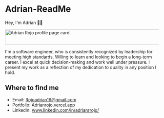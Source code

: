 # Adrian-ReadMe

Hey, I'm Adrian 🙋‍♂️


<img width='750' height='50' alt="Adrian Rojo profile page card" src="https://user-images.githubusercontent.com/108231637/201268867-88cf6c7b-9a50-490d-bdc8-e1692df72a48.png">

I'm a software engineer, who is consistently recognized by leadership for meeting high standards. Willing to learn and looking to begin a long-term career. I excel at quick decision-making and work well under pressure. I present my work as a reflection of my dedication to quality in any position I hold.

## Where to find me

- Email: 
  Rojoadrian16@gmail.com
- Portfolio:
  Adrianrojo.vercel.app
- LinkedIn:
  www.linkedin.com/in/adrianrrojo/

